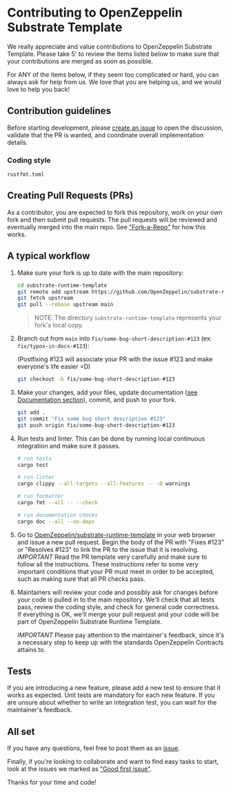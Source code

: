 # Contributing to OpenZeppelin Substrate Template

We really appreciate and value contributions to OpenZeppelin Substrate Template. Please take 5' to review the items listed below to make sure that your contributions are merged as soon as possible.

For ANY of the items below, if they seem too complicated or hard, you can always ask for help from us. We love that you are helping us, and we would love to help you back!

## Contribution guidelines

Before starting development, please [create an issue](https://github.com/OpenZeppelin/substrate-runtime-template/issues/new/choose) to open the discussion, validate that the PR is wanted, and coordinate overall implementation details.

### Coding style

`rustfmt.toml`

## Creating Pull Requests (PRs)

As a contributor, you are expected to fork this repository, work on your own fork and then submit pull requests. The pull requests will be reviewed and eventually merged into the main repo. See ["Fork-a-Repo"](https://help.github.com/articles/fork-a-repo/) for how this works.

## A typical workflow

1. Make sure your fork is up to date with the main repository:

    ```sh
    cd substrate-runtime-template
    git remote add upstream https://github.com/OpenZeppelin/substrate-runtime-template.git
    git fetch upstream
    git pull --rebase upstream main
    ```

    > NOTE: The directory `substrate-runtime-template` represents your fork's local copy.

2. Branch out from `main` into `fix/some-bug-short-description-#123` (ex: `fix/typos-in-docs-#123`):

    (Postfixing #123 will associate your PR with the issue #123 and make everyone's life easier =D)

    ```sh
    git checkout -b fix/some-bug-short-description-#123
    ```

3. Make your changes, add your files, update documentation ([see Documentation section](#documentation)), commit, and push to your fork.

    ```sh
    git add .
    git commit "Fix some bug short description #123"
    git push origin fix/some-bug-short-description-#123
    ```

4. Run tests and linter. This can be done by running local continuous integration and make sure it passes.

    ```bash
    # run tests
    cargo test

    # run linter
    cargo clippy --all-targets --all-features -- -D warnings

    # run formatter
    cargo fmt --all -- --check

    # run documentation checks
    cargo doc --all --no-deps
    ```

5. Go to [OpenZeppelin/substrate-runtime-template](https://github.com/OpenZeppelin/substrate-runtime-template) in your web browser and issue a new pull request.
    Begin the body of the PR with "Fixes #123" or "Resolves #123" to link the PR to the issue that it is resolving.
    *IMPORTANT* Read the PR template very carefully and make sure to follow all the instructions. These instructions
    refer to some very important conditions that your PR must meet in order to be accepted, such as making sure that all PR checks pass.

6. Maintainers will review your code and possibly ask for changes before your code is pulled in to the main repository. We'll check that all tests pass, review the coding style, and check for general code correctness. If everything is OK, we'll merge your pull request and your code will be part of OpenZeppelin Substrate Runtime Template.

    *IMPORTANT* Please pay attention to the maintainer's feedback, since it's a necessary step to keep up with the standards OpenZeppelin Contracts attains to.


## Tests

If you are introducing a new feature, please add a new test to ensure that it works as expected. Unit tests are mandatory for each new feature. If you are unsure about whether to write an integration test, you can wait for the maintainer's feedback.

## All set

If you have any questions, feel free to post them as an [issue](https://github.com/OpenZeppelin/substrate-runtime-template/issues).

Finally, if you're looking to collaborate and want to find easy tasks to start, look at the issues we marked as ["Good first issue"](https://github.com/OpenZeppelin/substrate-runtime-template/labels/good%20first%20issue).

Thanks for your time and code!
